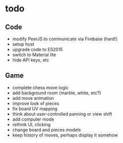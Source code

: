 # todo

## Code
- modify PeerJS to communicate via Firebase (hard!)
- setup host
- upgrade code to ES2015
- switch to Material lite
- hide API keys, etc

## Game
- complete chess move logic
- add background room (marble, white, etc?)
- add move animation
- improve look of pieces
- fix board UV mapping
- think about user-controlled panning or view shift
- add computer mode
- rethink UI, clicking
- change board and pieces models
- keep history of moves, perhaps display it somehow
